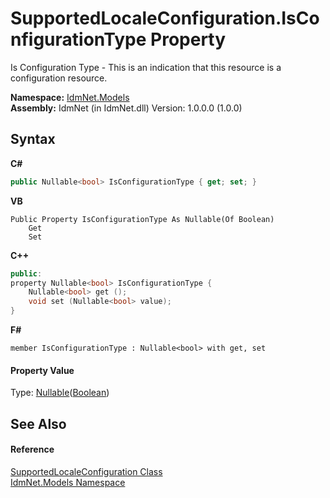 # SupportedLocaleConfiguration.IsConfigurationType Property 
 

Is Configuration Type - This is an indication that this resource is a configuration resource.

**Namespace:**&nbsp;<a href="N_IdmNet_Models">IdmNet.Models</a><br />**Assembly:**&nbsp;IdmNet (in IdmNet.dll) Version: 1.0.0.0 (1.0.0)

## Syntax

**C#**<br />
``` C#
public Nullable<bool> IsConfigurationType { get; set; }
```

**VB**<br />
``` VB
Public Property IsConfigurationType As Nullable(Of Boolean)
	Get
	Set
```

**C++**<br />
``` C++
public:
property Nullable<bool> IsConfigurationType {
	Nullable<bool> get ();
	void set (Nullable<bool> value);
}
```

**F#**<br />
``` F#
member IsConfigurationType : Nullable<bool> with get, set

```


#### Property Value
Type: <a href="http://msdn2.microsoft.com/en-us/library/b3h38hb0" target="_blank">Nullable</a>(<a href="http://msdn2.microsoft.com/en-us/library/a28wyd50" target="_blank">Boolean</a>)

## See Also


#### Reference
<a href="T_IdmNet_Models_SupportedLocaleConfiguration">SupportedLocaleConfiguration Class</a><br /><a href="N_IdmNet_Models">IdmNet.Models Namespace</a><br />